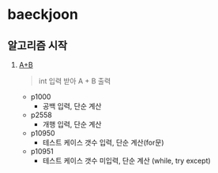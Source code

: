 # baeckjoon

## 알고리즘 시작

1. [A+B](https://github.com/jmsmg/backjoon/tree/main/1.알고리즘시작/A+B)
    > int 입력 받아 A + B 출력
    - p1000
      - 공백 입력, 단순 계산
    - p2558
      - 개행 입력, 단순 계산
    - p10950
      - 테스트 케이스 갯수 입력, 단순 계산(for문)
    - p10951
      - 테스트 케이스 갯수 미입력, 단순 계산 (while, try except)
